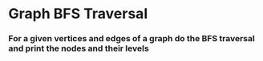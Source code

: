 # Graph BFS Traversal

### For a given vertices and edges of a graph do the BFS traversal and print the nodes and their levels
